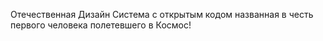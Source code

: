 Отечественная Дизайн Система с открытым кодом названная в честь первого человека полетевшего в Космос!
